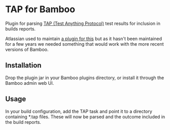 # TAP for Bamboo

Plugin for parsing [TAP (Test Anything Protocol)](https://testanything.org/) test results for inclusion in builds 
reports.

Atlassian used to maintain [a plugin for this](https://bitbucket.org/atlassian/bamboo-tap-plugin/src/master/) but as 
it hasn't been maintained for a few years we needed something that would work with the more recent versions of Bamboo. 

## Installation

Drop the plugin jar in your Bamboo plugins directory, or install it through the Bamboo admin web UI.

## Usage

In your build configuration, add the TAP task and point it to a directory containing *.tap files. These will now be 
parsed and the outcome included in the build reports.
